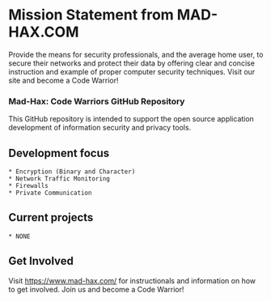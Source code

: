 # Mission Statement from MAD-HAX.COM

Provide the means for security professionals, and the average home user, to secure their networks and protect their data by offering clear and concise instruction and example of proper computer security techniques. Visit our site and become a Code Warrior!

### Mad-Hax: Code Warriors GitHub Repository

This GitHub repository is intended to support the open source application development of information security and privacy tools. 

## Development focus

    * Encryption (Binary and Character)
    * Network Traffic Monitoring
    * Firewalls
    * Private Communication
    
## Current projects

    * NONE
    
## Get Involved

Visit https://www.mad-hax.com/ for instructionals and information on how to get involved. Join us and become a Code Warrior!